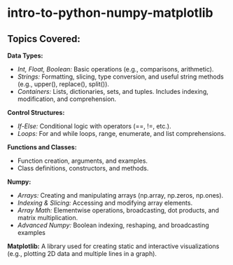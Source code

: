 # intro-to-python-numpy-matplotlib

## Topics Covered:
**Data Types:**

* *Int, Float, Boolean:* Basic operations (e.g., comparisons, arithmetic).
* *Strings:* Formatting, slicing, type conversion, and useful string methods (e.g., upper(), replace(), split()).
* *Containers:* Lists, dictionaries, sets, and tuples. Includes indexing, modification, and comprehension.
  
**Control Structures:**

* *If-Else:* Conditional logic with operators (==, !=, etc.).
* *Loops:* For and while loops, range, enumerate, and list comprehensions.

**Functions and Classes:**

* Function creation, arguments, and examples.
* Class definitions, constructors, and methods.
  
**Numpy:**

* *Arrays:* Creating and manipulating arrays (np.array, np.zeros, np.ones).
* *Indexing & Slicing:* Accessing and modifying array elements.
* *Array Math:* Elementwise operations, broadcasting, dot products, and matrix multiplication.
* *Advanced Numpy:* Boolean indexing, reshaping, and broadcasting examples

**Matplotlib:** A library used for creating static and interactive visualizations (e.g., plotting 2D data and multiple lines in a graph).
